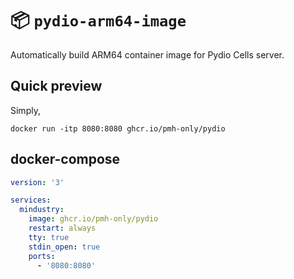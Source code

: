 # 📦 `pydio-arm64-image`
Automatically build ARM64 container image for Pydio Cells server.

## Quick preview
Simply,
```
docker run -itp 8080:8080 ghcr.io/pmh-only/pydio
```

## docker-compose
```yml
version: '3'

services:
  mindustry:
    image: ghcr.io/pmh-only/pydio
    restart: always
    tty: true
    stdin_open: true
    ports:
      - '8080:8080'
```

